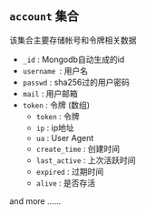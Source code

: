 ## `account` 集合
该集合主要存储帐号和令牌相关数据

* `_id` : Mongodb自动生成的id
* `username `: 用户名
* `passwd` : sha256过的用户密码
* `mail` : 用户邮箱
* `token` : 令牌 (数组)
  *  `token` : 令牌
  *  `ip` : ip地址
  *  `ua` : User Agent
  *  `create_time` : 创建时间
  *  `last_active` : 上次活跃时间
  *  `expired` : 过期时间 
  *  `alive` : 是否存活

and more ……